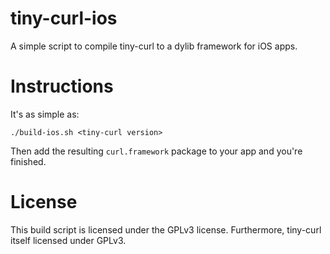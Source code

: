 # tiny-curl-ios

A simple script to compile tiny-curl to a dylib framework for iOS apps.

# Instructions

It's as simple as:

```
./build-ios.sh <tiny-curl version>
```

Then add the resulting `curl.framework` package to your app and you're finished.

# License

This build script is licensed under the GPLv3 license. Furthermore, tiny-curl
itself licensed under GPLv3.
